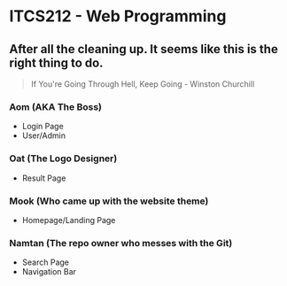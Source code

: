 # ITCS212 - Web Programming
## After all the cleaning up. It seems like this is the right thing to do.
    
> If You're Going Through Hell, Keep Going 
>                      - Winston Churchill

### Aom (AKA The Boss)
- Login Page
- User/Admin

### Oat (The Logo Designer)
- Result Page

### Mook (Who came up with the website theme)
- Homepage/Landing Page

### Namtan (The repo owner who messes with the Git)
- Search Page
- Navigation Bar
